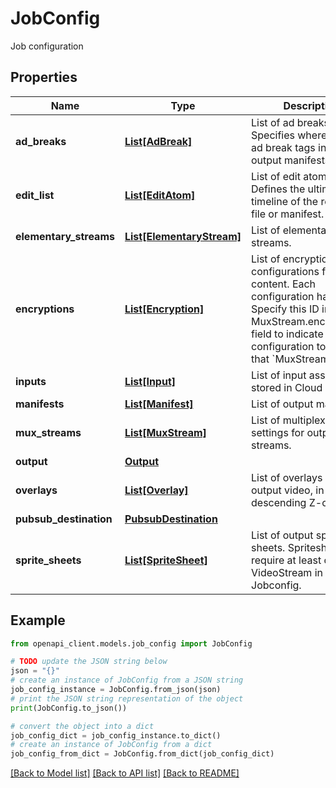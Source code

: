# JobConfig

Job configuration

## Properties

Name | Type | Description | Notes
------------ | ------------- | ------------- | -------------
**ad_breaks** | [**List[AdBreak]**](AdBreak.md) | List of ad breaks. Specifies where to insert ad break tags in the output manifests. | [optional] 
**edit_list** | [**List[EditAtom]**](EditAtom.md) | List of edit atoms. Defines the ultimate timeline of the resulting file or manifest. | [optional] 
**elementary_streams** | [**List[ElementaryStream]**](ElementaryStream.md) | List of elementary streams. | [optional] 
**encryptions** | [**List[Encryption]**](Encryption.md) | List of encryption configurations for the content. Each configuration has an ID. Specify this ID in the MuxStream.encryption_id field to indicate the configuration to use for that &#x60;MuxStream&#x60; output. | [optional] 
**inputs** | [**List[Input]**](Input.md) | List of input assets stored in Cloud Storage. | [optional] 
**manifests** | [**List[Manifest]**](Manifest.md) | List of output manifests. | [optional] 
**mux_streams** | [**List[MuxStream]**](MuxStream.md) | List of multiplexing settings for output streams. | [optional] 
**output** | [**Output**](Output.md) |  | [optional] 
**overlays** | [**List[Overlay]**](Overlay.md) | List of overlays on the output video, in descending Z-order. | [optional] 
**pubsub_destination** | [**PubsubDestination**](PubsubDestination.md) |  | [optional] 
**sprite_sheets** | [**List[SpriteSheet]**](SpriteSheet.md) | List of output sprite sheets. Spritesheets require at least one VideoStream in the Jobconfig. | [optional] 

## Example

```python
from openapi_client.models.job_config import JobConfig

# TODO update the JSON string below
json = "{}"
# create an instance of JobConfig from a JSON string
job_config_instance = JobConfig.from_json(json)
# print the JSON string representation of the object
print(JobConfig.to_json())

# convert the object into a dict
job_config_dict = job_config_instance.to_dict()
# create an instance of JobConfig from a dict
job_config_from_dict = JobConfig.from_dict(job_config_dict)
```
[[Back to Model list]](../README.md#documentation-for-models) [[Back to API list]](../README.md#documentation-for-api-endpoints) [[Back to README]](../README.md)


